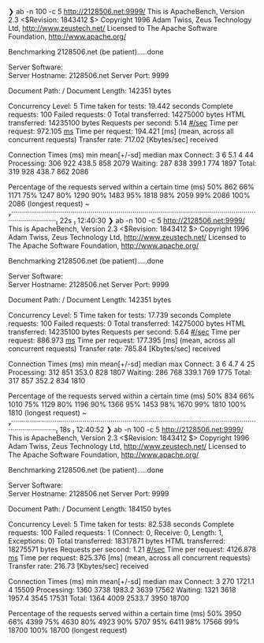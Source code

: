 ❯ ab -n 100 -c 5 http://2128506.net:9999/
This is ApacheBench, Version 2.3 <$Revision: 1843412 $>
Copyright 1996 Adam Twiss, Zeus Technology Ltd, http://www.zeustech.net/
Licensed to The Apache Software Foundation, http://www.apache.org/

Benchmarking 2128506.net (be patient).....done

Server Software:  
Server Hostname: 2128506.net
Server Port: 9999

Document Path: /
Document Length: 142351 bytes

Concurrency Level: 5
Time taken for tests: 19.442 seconds
Complete requests: 100
Failed requests: 0
Total transferred: 14275000 bytes
HTML transferred: 14235100 bytes
Requests per second: 5.14 [#/sec](mean)
Time per request: 972.105 [ms](mean)
Time per request: 194.421 [ms] (mean, across all concurrent requests)
Transfer rate: 717.02 [Kbytes/sec] received

Connection Times (ms)
min mean[+/-sd] median max
Connect: 3 6 5.1 4 44
Processing: 306 922 438.5 858 2079
Waiting: 287 838 399.1 774 1897
Total: 319 928 438.7 862 2086

Percentage of the requests served within a certain time (ms)
50% 862
66% 1171
75% 1247
80% 1290
90% 1483
95% 1818
98% 2059
99% 2086
100% 2086 (longest request)
~ ··················································································································································· 22s  12:40:30
❯ ab -n 100 -c 5 http://2128506.net:9999/
This is ApacheBench, Version 2.3 <$Revision: 1843412 $>
Copyright 1996 Adam Twiss, Zeus Technology Ltd, http://www.zeustech.net/
Licensed to The Apache Software Foundation, http://www.apache.org/

Benchmarking 2128506.net (be patient).....done

Server Software:  
Server Hostname: 2128506.net
Server Port: 9999

Document Path: /
Document Length: 142351 bytes

Concurrency Level: 5
Time taken for tests: 17.739 seconds
Complete requests: 100
Failed requests: 0
Total transferred: 14275000 bytes
HTML transferred: 14235100 bytes
Requests per second: 5.64 [#/sec](mean)
Time per request: 886.973 [ms](mean)
Time per request: 177.395 [ms] (mean, across all concurrent requests)
Transfer rate: 785.84 [Kbytes/sec] received

Connection Times (ms)
min mean[+/-sd] median max
Connect: 3 6 4.7 4 25
Processing: 312 851 353.0 828 1807
Waiting: 286 768 339.1 769 1775
Total: 317 857 352.2 834 1810

Percentage of the requests served within a certain time (ms)
50% 834
66% 1010
75% 1129
80% 1196
90% 1366
95% 1453
98% 1670
99% 1810
100% 1810 (longest request)
~ ··················································································································································· 18s  12:40:52
❯ ab -n 100 -c 5 http://2128506.net:9999/
This is ApacheBench, Version 2.3 <$Revision: 1843412 $>
Copyright 1996 Adam Twiss, Zeus Technology Ltd, http://www.zeustech.net/
Licensed to The Apache Software Foundation, http://www.apache.org/

Benchmarking 2128506.net (be patient).....done

Server Software:  
Server Hostname: 2128506.net
Server Port: 9999

Document Path: /
Document Length: 184150 bytes

Concurrency Level: 5
Time taken for tests: 82.538 seconds
Complete requests: 100
Failed requests: 1
(Connect: 0, Receive: 0, Length: 1, Exceptions: 0)
Total transferred: 18317871 bytes
HTML transferred: 18275571 bytes
Requests per second: 1.21 [#/sec](mean)
Time per request: 4126.878 [ms](mean)
Time per request: 825.376 [ms] (mean, across all concurrent requests)
Transfer rate: 216.73 [Kbytes/sec] received

Connection Times (ms)
min mean[+/-sd] median max
Connect: 3 270 1721.1 4 15509
Processing: 1360 3738 1983.2 3639 17562
Waiting: 1321 3618 1957.4 3545 17531
Total: 1364 4009 2533.7 3950 18700

Percentage of the requests served within a certain time (ms)
50% 3950
66% 4399
75% 4630
80% 4923
90% 5707
95% 6411
98% 17566
99% 18700
100% 18700 (longest request)
